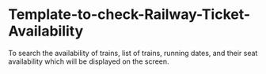 # Template-to-check-Railway-Ticket-Availability
To search the availability of trains, list of trains, running dates, and their seat availability which will be displayed on the screen.
